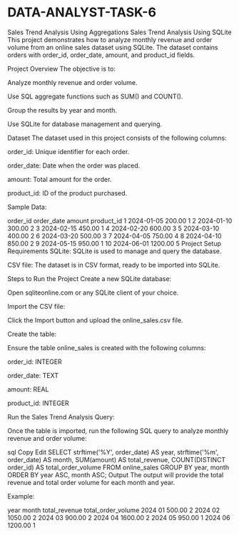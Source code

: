 # DATA-ANALYST-TASK-6
Sales Trend Analysis Using Aggregations
Sales Trend Analysis Using SQLite
This project demonstrates how to analyze monthly revenue and order volume from an online sales dataset using SQLite. The dataset contains orders with order_id, order_date, amount, and product_id fields.

Project Overview
The objective is to:

Analyze monthly revenue and order volume.

Use SQL aggregate functions such as SUM() and COUNT().

Group the results by year and month.

Use SQLite for database management and querying.

Dataset
The dataset used in this project consists of the following columns:

order_id: Unique identifier for each order.

order_date: Date when the order was placed.

amount: Total amount for the order.

product_id: ID of the product purchased.

Sample Data:

order_id	order_date	amount	product_id
1	2024-01-05	200.00	1
2	2024-01-10	300.00	2
3	2024-02-15	450.00	1
4	2024-02-20	600.00	3
5	2024-03-10	400.00	2
6	2024-03-20	500.00	3
7	2024-04-05	750.00	4
8	2024-04-10	850.00	2
9	2024-05-15	950.00	1
10	2024-06-01	1200.00	5
Project Setup
Requirements
SQLite: SQLite is used to manage and query the database.

CSV file: The dataset is in CSV format, ready to be imported into SQLite.

Steps to Run the Project
Create a new SQLite database:

Open sqliteonline.com or any SQLite client of your choice.

Import the CSV file:

Click the Import button and upload the online_sales.csv file.

Create the table:

Ensure the table online_sales is created with the following columns:

order_id: INTEGER

order_date: TEXT

amount: REAL

product_id: INTEGER

Run the Sales Trend Analysis Query:

Once the table is imported, run the following SQL query to analyze monthly revenue and order volume:

sql
Copy
Edit
SELECT 
    strftime('%Y', order_date) AS year,
    strftime('%m', order_date) AS month,
    SUM(amount) AS total_revenue,
    COUNT(DISTINCT order_id) AS total_order_volume
FROM 
    online_sales
GROUP BY 
    year,
    month
ORDER BY 
    year ASC,
    month ASC;
Output
The output will provide the total revenue and total order volume for each month and year.

Example:


year	month	total_revenue	total_order_volume
2024	01	500.00	2
2024	02	1050.00	2
2024	03	900.00	2
2024	04	1600.00	2
2024	05	950.00	1
2024	06	1200.00	1
